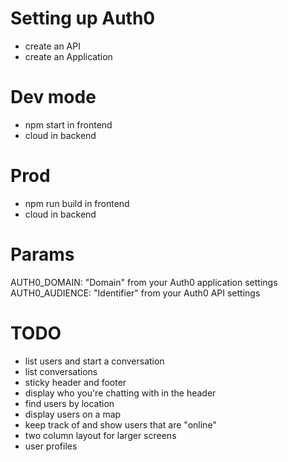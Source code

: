 # Setting up Auth0

- create an API
- create an Application

# Dev mode

- npm start in frontend
- cloud in backend

# Prod

- npm run build in frontend
- cloud in backend

# Params

AUTH0_DOMAIN: "Domain" from your Auth0 application settings
AUTH0_AUDIENCE: "Identifier" from your Auth0 API settings

# TODO

- list users and start a conversation
- list conversations
- sticky header and footer
- display who you're chatting with in the header
- find users by location
- display users on a map
- keep track of and show users that are "online"
- two column layout for larger screens
- user profiles
